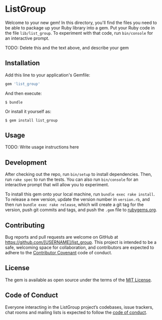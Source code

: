 # ListGroup

Welcome to your new gem! In this directory, you'll find the files you need to be able to package up your Ruby library into a gem. Put your Ruby code in the file `lib/list_group`. To experiment with that code, run `bin/console` for an interactive prompt.

TODO: Delete this and the text above, and describe your gem

## Installation

Add this line to your application's Gemfile:

```ruby
gem 'list_group'
```

And then execute:

    $ bundle

Or install it yourself as:

    $ gem install list_group

## Usage

TODO: Write usage instructions here

## Development

After checking out the repo, run `bin/setup` to install dependencies. Then, run `rake spec` to run the tests. You can also run `bin/console` for an interactive prompt that will allow you to experiment.

To install this gem onto your local machine, run `bundle exec rake install`. To release a new version, update the version number in `version.rb`, and then run `bundle exec rake release`, which will create a git tag for the version, push git commits and tags, and push the `.gem` file to [rubygems.org](https://rubygems.org).

## Contributing

Bug reports and pull requests are welcome on GitHub at https://github.com/[USERNAME]/list_group. This project is intended to be a safe, welcoming space for collaboration, and contributors are expected to adhere to the [Contributor Covenant](http://contributor-covenant.org) code of conduct.

## License

The gem is available as open source under the terms of the [MIT License](https://opensource.org/licenses/MIT).

## Code of Conduct

Everyone interacting in the ListGroup project’s codebases, issue trackers, chat rooms and mailing lists is expected to follow the [code of conduct](https://github.com/[USERNAME]/list_group/blob/master/CODE_OF_CONDUCT.md).
